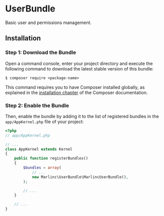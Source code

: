# UserBundle

Basic user and permissions management.

## Installation

### Step 1: Download the Bundle

Open a command console, enter your project directory and execute the
following command to download the latest stable version of this bundle:

```console
$ composer require <package-name>
```

This command requires you to have Composer installed globally, as explained
in the [installation chapter](https://getcomposer.org/doc/00-intro.md)
of the Composer documentation.

### Step 2: Enable the Bundle

Then, enable the bundle by adding it to the list of registered bundles
in the `app/AppKernel.php` file of your project:

```php
<?php
// app/AppKernel.php

// ...
class AppKernel extends Kernel
{
    public function registerBundles()
    {
        $bundles = array(
            // ...
            new Marlinc\UserBundle\MarlincUserBundle(),
        );

        // ...
    }

    // ...
}
```